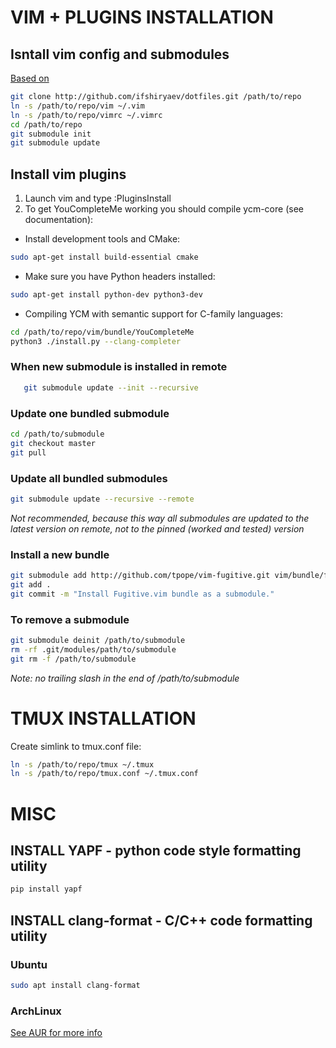 # VIM + PLUGINS INSTALLATION

## Isntall vim config and submodules
[Based on](http://vimcasts.org/episodes/synchronizing-plugins-with-git-submodules-and-pathogen/)
```sh
git clone http://github.com/ifshiryaev/dotfiles.git /path/to/repo
ln -s /path/to/repo/vim ~/.vim
ln -s /path/to/repo/vimrc ~/.vimrc
cd /path/to/repo
git submodule init
git submodule update
```

## Install vim plugins
1. Launch vim and type :PluginsInstall
2. To get YouCompleteMe working you should compile ycm-core (see documentation):
  * Install development tools and CMake:
```sh
sudo apt-get install build-essential cmake
```
  * Make sure you have Python headers installed:
```sh
sudo apt-get install python-dev python3-dev
```
  * Compiling YCM with semantic support for C-family languages:
```sh
cd /path/to/repo/vim/bundle/YouCompleteMe
python3 ./install.py --clang-completer
```

### When new submodule is installed in remote
```sh
   git submodule update --init --recursive
```

### Update one bundled submodule
```sh
cd /path/to/submodule
git checkout master
git pull
```

### Update all bundled submodules
```sh
git submodule update --recursive --remote
```
*Not recommended, because this way all submodules are updated to the latest version on remote,
not to the pinned (worked and tested) version*

### Install a new bundle
```sh
git submodule add http://github.com/tpope/vim-fugitive.git vim/bundle/fugitive
git add .
git commit -m "Install Fugitive.vim bundle as a submodule."
```

### To remove a submodule
```sh
git submodule deinit /path/to/submodule
rm -rf .git/modules/path/to/submodule
git rm -f /path/to/submodule
```
 *Note: no trailing slash in the end of /path/to/submodule*

# TMUX INSTALLATION
Create simlink to tmux.conf file:
```sh
ln -s /path/to/repo/tmux ~/.tmux
ln -s /path/to/repo/tmux.conf ~/.tmux.conf
```

# MISC

## INSTALL YAPF - python code style formatting utility
```sh
pip install yapf
```

## INSTALL clang-format - C/C++ code formatting utility
### Ubuntu
```sh
sudo apt install clang-format
```
### ArchLinux
[See AUR for more info](https://aur.archlinux.org/packages/clang-format-all-git/)
